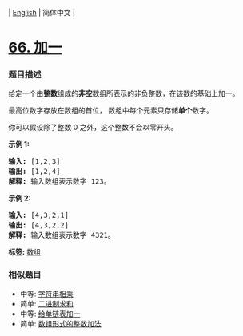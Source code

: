 | [English](README_EN.md) | 简体中文 |

# [66. 加一](https://leetcode-cn.com/problems/plus-one)
 ### 题目描述
<p>给定一个由<strong>整数</strong>组成的<strong>非空</strong>数组所表示的非负整数，在该数的基础上加一。</p>

<p>最高位数字存放在数组的首位， 数组中每个元素只存储<strong>单个</strong>数字。</p>

<p>你可以假设除了整数 0 之外，这个整数不会以零开头。</p>

<p><strong>示例&nbsp;1:</strong></p>

<pre><strong>输入:</strong> [1,2,3]
<strong>输出:</strong> [1,2,4]
<strong>解释:</strong> 输入数组表示数字 123。
</pre>

<p><strong>示例&nbsp;2:</strong></p>

<pre><strong>输入:</strong> [4,3,2,1]
<strong>输出:</strong> [4,3,2,2]
<strong>解释:</strong> 输入数组表示数字 4321。
</pre>

**标签:**  [数组](https://leetcode-cn.com/tag/array) 
 ### 相似题目
- 中等:	[字符串相乘](https://leetcode-cn.com/problems/multiply-strings) 
- 简单:	[二进制求和](https://leetcode-cn.com/problems/add-binary) 
- 中等:	[给单链表加一](https://leetcode-cn.com/problems/plus-one-linked-list) 
- 简单:	[数组形式的整数加法](https://leetcode-cn.com/problems/add-to-array-form-of-integer) 
